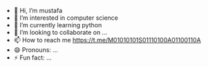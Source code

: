 - 👋 Hi, I’m mustafa
- 👀 I’m interested in computer science
- 🌱 I’m currently learning python
- 💞️ I’m looking to collaborate on ...
- 📫 How to reach me https://t.me/M01010101S01110100A01100110A
- 😄 Pronouns: ...
- ⚡ Fun fact: ...

<!---
itszenzatoro/itszenzatoro is a ✨ special ✨ repository because its `README.md` (this file) appears on your GitHub profile.
You can click the Preview link to take a look at your changes.
--->

